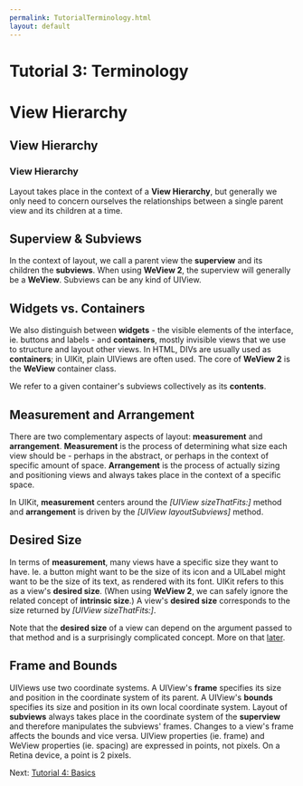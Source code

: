 ```yaml
---
permalink: TutorialTerminology.html
layout: default
---
```


# Tutorial 3: Terminology


<!-- TEMPLATE START -->

# View Hierarchy

## View Hierarchy

### View Hierarchy

Layout takes place in the context of a **View Hierarchy**, but generally we only need to concern ourselves the relationships between a single parent view and its children at a time.  

## Superview & Subviews

In the context of layout, we call a parent view the **superview** and its children the **subviews**.  When using **WeView 2**, the superview will generally be a **WeView**.  Subviews can be any kind of UIView.

## Widgets vs. Containers

We also distinguish between **widgets** - the visible elements of the interface, ie. buttons and labels - and **containers**, mostly invisible views that we use to structure and layout other views.  In HTML, DIVs are usually used as **containers**; in UIKit, plain UIViews are often used.  The core of **WeView 2** is the **WeView** container class.

We refer to a given container's subviews collectively as its **contents**.

## Measurement and Arrangement

There are two complementary aspects of layout: **measurement** and **arrangement**.  **Measurement** is the process of determining what size each view should be - perhaps in the abstract, or perhaps in the context of specific amount of space.  **Arrangement** is the process of actually sizing and positioning views and always takes place in the context of a specific space.  

In UIKit, **measurement** centers around the _\[UIView sizeThatFits:\]_ method and **arrangement** is driven by the _\[UIView layoutSubviews\]_ method.

## Desired Size

In terms of **measurement**, many views have a specific size they want to have.  Ie. a button might want to be the size of its icon and a UILabel might want to be the size of its text, as rendered with its font.  UIKit refers to this as a view's **desired size**.  (When using **WeView 2**, we can safely ignore the related concept of **intrinsic size**.)  A view's **desired size** corresponds to the size returned by _\[UIView sizeThatFits:\]_.  

Note that the **desired size** of a view can depend on the argument passed to that method and is a surprisingly complicated concept.  More on that [later](TutorialDesiredSize.html).

## Frame and Bounds

UIViews use two coordinate systems.  A UIView's **frame** specifies its size and position in the coordinate system of its parent.  A UIView's **bounds** specifies its size and position in its own local coordinate system.  Layout of **subviews** always takes place in the coordinate system of the **superview** and therefore manipulates the subviews' frames.  Changes to a view's frame affects the bounds and vice versa.  UIView properties (ie. frame) and WeView properties (ie. spacing) are expressed in points, not pixels. On a Retina device, a point is 2 pixels.

<!-- TEMPLATE END -->

<p class="nextLink">Next:  <a href="TutorialBasics.html">Tutorial 4: Basics</a></p>
